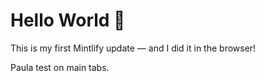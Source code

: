 # Hello World 👋

This is my first Mintlify update — and I did it in the browser!  

Paula test on main tabs.
